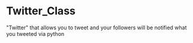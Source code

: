 # Twitter_Class
"Twitter" that allows you to tweet and your followers will be notified what you tweeted via python
